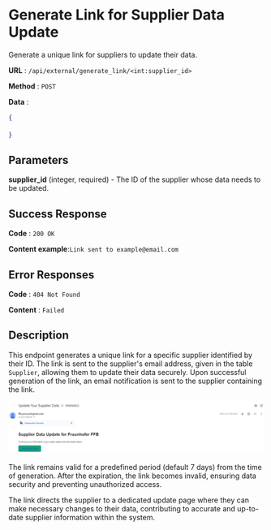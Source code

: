 # Generate Link for Supplier Data Update

Generate a unique link for suppliers to update their data.

**URL** : `/api/external/generate_link/<int:supplier_id>`

**Method** : `POST`

**Data** :

```json
{

}
```

## Parameters

**supplier_id** (integer, required) - The ID of the supplier whose data needs to be updated.

## Success Response

**Code** : `200 OK`

**Content example**:`Link sent to example@email.com`

## Error Responses

**Code** : `404 Not Found`

**Content** : `Failed`

## Description

This endpoint generates a unique link for a specific supplier identified by their ID. The link is sent to the supplier's email address, given in the table `Supplier`, allowing them to update their data securely. Upon successful generation of the link, an email notification is sent to the supplier containing the link.

![Email Example](../../lib/images/EmailNotification.jpeg)

The link remains valid for a predefined period (default 7 days) from the time of generation. After the expiration, the link becomes invalid, ensuring data security and preventing unauthorized access.

The link directs the supplier to a dedicated update page where they can make necessary changes to their data, contributing to accurate and up-to-date supplier information within the system.